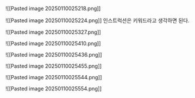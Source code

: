 ![[Pasted image 20250110025218.png]]


![[Pasted image 20250110025224.png]]
인스트럭션은 키워드라고 생각하면 된다.

![[Pasted image 20250110025327.png]]

![[Pasted image 20250110025410.png]]

![[Pasted image 20250110025436.png]]

![[Pasted image 20250110025455.png]]

![[Pasted image 20250110025544.png]]


![[Pasted image 20250110025554.png]]

